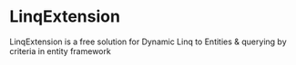 LinqExtension
=============

LinqExtension is a free solution for Dynamic Linq to Entities &amp; querying by criteria in entity framework

